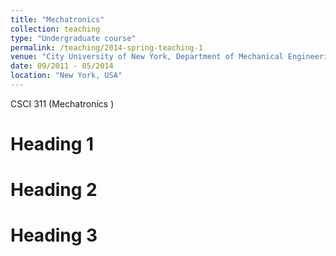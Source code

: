 ```yaml
---
title: "Mechatronics"
collection: teaching
type: "Undergraduate course"
permalink: /teaching/2014-spring-teaching-1
venue: "City University of New York, Department of Mechanical Engineering"
date: 09/2011 - 05/2014
location: "New York, USA"
---
```



CSCI 311 (Mechatronics )

Heading 1
======

Heading 2
======

Heading 3
======
